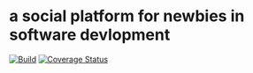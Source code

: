 # a social platform for newbies in software devlopment

[![Build](https://travis-ci.org/abrahamemmanuel/Devcamp.svg?branch=master)](https://travis-ci.org/abrahamemmanuel/Devcamp)
[![Coverage Status](https://coveralls.io/repos/github/abrahamemmanuel/Devcamp/badge.svg?branch=master)](https://coveralls.io/github/abrahamemmanuel/Devcamp?branch=master)
